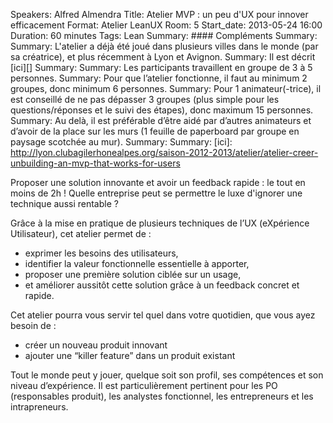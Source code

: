 Speakers: Alfred Almendra
Title: Atelier MVP : un peu d'UX pour innover efficacement
Format: Atelier LeanUX
Room: 5
Start_date: 2013-05-24 16:00
Duration: 60 minutes
Tags: Lean
Summary: #### Compléments
Summary: 
Summary: L'atelier a déjà été joué dans plusieurs villes dans le monde (par sa créatrice), et plus récemment à Lyon et Avignon.
Summary: Il est décrit [ici][]
Summary: 
Summary: Les participants travaillent en groupe de 3 à 5 personnes.
Summary: Pour que l’atelier fonctionne, il faut au minimum 2 groupes, donc minimum 6 personnes.
Summary: Pour 1 animateur(-trice), il est conseillé de ne pas dépasser 3 groupes (plus simple pour les questions/réponses et le suivi des étapes), donc maximum 15 personnes.
Summary: Au delà, il est préférable d’être aidé par d’autres animateurs et d’avoir de la place sur les murs (1 feuille de paperboard par groupe en paysage scotchée au mur).
Summary: 
Summary: [ici]: http://lyon.clubagilerhonealpes.org/saison-2012-2013/atelier/atelier-creer-unbuilding-an-mvp-that-works-for-users

Proposer une solution innovante et avoir un feedback rapide : le tout en moins de 2h !
Quelle entreprise peut se permettre le luxe d'ignorer une technique aussi rentable ?

Grâce à la mise en pratique de plusieurs techniques de l’UX (eXpérience Utilisateur), cet atelier permet de :

- exprimer les besoins des utilisateurs,
- identifier la valeur fonctionnelle essentielle à apporter,
- proposer une première solution ciblée sur un usage,
- et améliorer aussitôt cette solution grâce à un feedback concret et rapide.

Cet atelier pourra vous servir tel quel dans votre quotidien, que vous ayez besoin de :

- créer un nouveau produit innovant
- ajouter une “killer feature” dans un produit existant

Tout le monde peut y jouer, quelque soit son profil, ses compétences et son niveau d’expérience.
Il est particulièrement pertinent pour les PO (responsables produit), les analystes fonctionnel, les entrepreneurs et les intrapreneurs.

